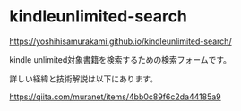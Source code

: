 # kindleunlimited-search

https://yoshihisamurakami.github.io/kindleunlimited-search/

kindle unlimited対象書籍を検索するための検索フォームです。

詳しい経緯と技術解説は以下にあります。

https://qiita.com/muranet/items/4bb0c89f6c2da44185a9
